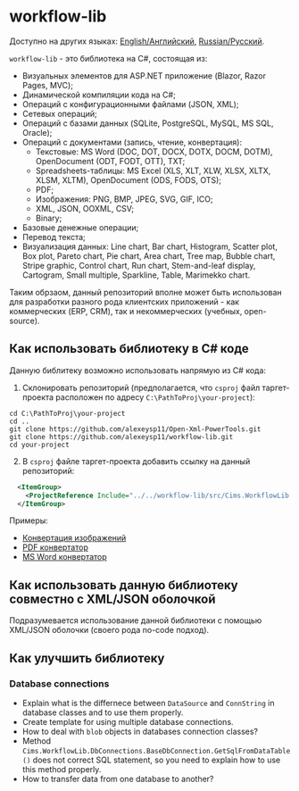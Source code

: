 # workflow-lib 

Доступно на других языках: [English/Английский](README.md), [Russian/Русский](README.ru.md). 

`workflow-lib` - это библиотека на C#, состоящая из:
- Визуальных элементов для ASP.NET приложение (Blazor, Razor Pages, MVC); 
- Динамической компиляции кода на C#; 
- Операций с конфигурационными файлами (JSON, XML); 
- Сетевых операций; 
- Операций с базами данных (SQLite, PostgreSQL, MySQL, MS SQL, Oracle); 
- Операций с документами (запись, чтение, конвертация): 
    - Текстовые: MS Word (DOC, DOT, DOCX, DOTX, DOCM, DOTM), OpenDocument (ODT, FODT, OTT), TXT; 
    - Spreadsheets-таблицы: MS Excel (XLS, XLT, XLW, XLSX, XLTX, XLSM, XLTM), OpenDocument (ODS, FODS, OTS); 
    - PDF; 
    - Изображения: PNG, BMP, JPEG, SVG, GIF, ICO; 
    - XML, JSON, OOXML, CSV; 
    - Binary;
- Базовые денежные операции; 
- Перевод текста;
- Визуализация данных: Line chart, Bar chart, Histogram, Scatter plot, Box plot, Pareto chart, Pie chart, Area chart, Tree map, Bubble chart, Stripe graphic, Control chart, Run chart, Stem-and-leaf display, Cartogram, Small multiple, Sparkline, Table, Marimekko chart. 

Таким обрзаом, данный репозиторий вполне может быть использован для разработки разного рода клиентских приложений - как коммерческих (ERP, CRM), так и некоммерческих (учебных, open-source). 

## Как использовать библиотеку в C# коде 

Данную библитеку возможно использовать напрямую из C# кода: 

1. Склонировать репозиторий (предполагается, что `csproj` файл таргет-проекта расположен по адресу `C:\PathToProj\your-project`): 
```
cd C:\PathToProj\your-project
cd ..
git clone https://github.com/alexeysp11/Open-Xml-PowerTools.git 
git clone https://github.com/alexeysp11/workflow-lib.git
cd your-project
```

2. В `csproj` файле таргет-проекта добавить ссылку на данный репозиторий: 
```XML
  <ItemGroup>
    <ProjectReference Include="../../workflow-lib/src/Cims.WorkflowLib.csproj" />
  </ItemGroup>
```

Примеры: 

- [Конвертация изображений](docs/ImageConverter.md)
- [PDF конвертатор](docs/PdfConverter.md)
- [MS Word конвертатор](docs/MSWordConverter.md)

## Как использовать данную библиотеку совместно с XML/JSON оболочкой  

Подразумевается использование данной библиотеки с помощью XML/JSON оболочки (своего рода no-code подход).

## Как улучшить библиотеку 

### Database connections 

- Explain what is the differnece between `DataSource` and `ConnString` in database classes and to use them properly. 
- Create template for using multiple database connections. 
- How to deal with `blob` objects in databases connection classes?
- Method `Cims.WorkflowLib.DbConnections.BaseDbConnection.GetSqlFromDataTable()` does not correct SQL statement, so you need to explain how to use this method properly. 
- How to transfer data from one database to another? 
